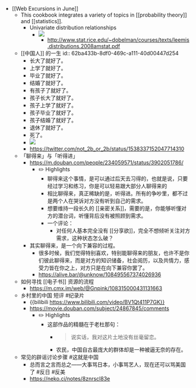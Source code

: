 - [[Web Excursions in June]]
	- This cookbook integrates a variety of topics in [[probability theory]] and [[statistics]].
		- Univariate distribution relationships
			- ![](https://dsc.cloud/0435ce/1655600062.png)
				- http://www.stat.rice.edu/~dobelman/courses/texts/leemis.distributions.2008amstat.pdf
	- [[中国人]] 的一生
	  id:: 62ba433b-8df0-469c-a111-40d00447d254
		- 长大了就好了。
		- 上学了就好了。
		- 毕业了就好了。
		- 结婚了就好了。
		- 有孩子了就好了。
		- 孩子长大了就好了。
		- 孩子上学了就好了。
		- 孩子毕业了就好了。
		- 孩子结婚了就好了。
		- 退休了就好了。
		- 死了。
		- ![](https://dsc.cloud/0435ce/1655609734.jpeg)
		- https://twitter.com/not_2b_or_2b/status/1538337152047714310
	- 「聊得来」与「听得进」
		- https://m.douban.com/people/234059571/status/3902051786/
			- ✏️ Highlights
				- 聊得来这个事情，是可以通过后天去习得的，也就是说，只要经过学习和练习，你是可以轻易跟大部分人聊得来的
				- 相比聊得来，真正稀缺的是，听得进。所有的争吵里，都不过是两个人在哭诉对方没有听到自己的需求。
				- 想要维持一段长久的 [[亲密关系]]，需要的是，你能够听懂对方的潜台词，听懂背后没有被照顾到需求。
				- 一个评论：
					- 对任何人基本完全没有 [[分享欲]]，完全不想倾听关注对方需求，这种状态怎么破？
		- 其实聊得来，是一个向下兼容的过程。
			- 很多时候，我们觉得特别喜欢，特别能聊得来的朋友，也许不是你们彼此聊得来，而是对方的知识储备，社会阅历，以及共情力，感受力皆在你之上，对方只是在向下兼容你罢了。
			- https://alive.bar/@unknow/108495567374026936
	- 如何寻找 [[电子书]] 资源的流程
		- https://m.cmx.im/web/@Gnpink/108315000431131663
	- 乡村里的中国 短评 #纪录片
		- {{bilibili https://www.bilibili.com/video/BV1Qt411P7GK}}
		- https://movie.douban.com/subject/24867845/comments
			- ✏️ Highlights
				- 这部作品的精髓在于老杜那句：
					- > 说实话，我对这片土地没有丝毫留恋。
					- 农民，中国自古最庞大的群体却是一种被逼无奈的存在。
	- 常见的辟谣讨论步骤 #这就是中国
		- 总而言之言而总之——大事骂日本，小事骂艺人，现在还可以骂美国了 #反日 #反美
		- https://neko.ci/notes/8znrscl83e